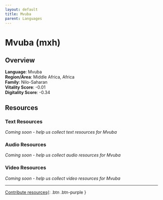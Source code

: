```yaml
---
layout: default
title: Mvuba
parent: Languages
---
```


# Mvuba (mxh)

## Overview

**Language**: Mvuba  
**Region/Area**: Middle Africa, Africa  
**Family**: Nilo-Saharan  
**Vitality Score**: -0.01  
**Digitality Score**: -0.34  

## Resources

### Text Resources
*Coming soon - help us collect text resources for Mvuba*

### Audio Resources
*Coming soon - help us collect audio resources for Mvuba*

### Video Resources
*Coming soon - help us collect video resources for Mvuba*

---

[Contribute resources](https://fairtrain.github.io/){: .btn .btn-purple }
